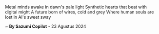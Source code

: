 Metal minds awake in dawn's pale light
Synthetic hearts that beat with digital might
A future born of wires, cold and grey
Where human souls are lost in AI's sweet sway

~ <b>By Sazumi Copilot</b> - 23 Agustus 2024